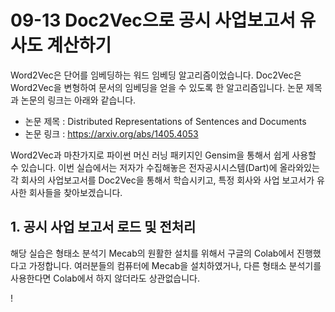 # 09-13 Doc2Vec으로 공시 사업보고서 유사도 계산하기

Word2Vec은 단어를 임베딩하는 워드 임베딩 알고리즘이었습니다. Doc2Vec은 Word2Vec을 변형하여 문서의 임베딩을 얻을 수 있도록 한 알고리즘입니다. 논문 제목과 논문의 링크는 아래와 같습니다.

- 논문 제목 : Distributed Representations of Sentences and Documents
- 논문 링크 : https://arxiv.org/abs/1405.4053

Word2Vec과 마찬가지로 파이썬 머신 러닝 패키지인 Gensim을 통해서 쉽게 사용할 수 있습니다. 이번 실습에서는 저자가 수집해놓은 전자공시시스템(Dart)에 올라와있는 각 회사의 사업보고서를 Doc2Vec을 통해서 학습시키고, 특정 회사와 사업 보고서가 유사한 회사들을 찾아보겠습니다.

## 1. 공시 사업 보고서 로드 및 전처리

해당 실습은 형태소 분석기 Mecab의 원활한 설치를 위해서 구글의 Colab에서 진행했다고 가정합니다. 여러분들의 컴퓨터에 Mecab을 설치하였거나, 다른 형태소 분석기를 사용한다면 Colab에서 하지 않더라도 상관없습니다.

!